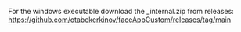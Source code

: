 For the windows executable download the _internal.zip  from releases: https://github.com/otabekerkinov/faceAppCustom/releases/tag/main
